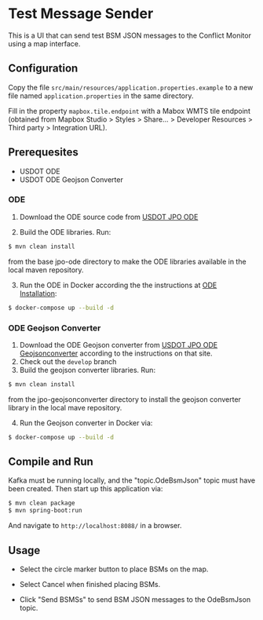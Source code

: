 # Test Message Sender

This is a UI that can send test BSM JSON messages to the Conflict Monitor using a map interface.

## Configuration

Copy the file `src/main/resources/application.properties.example` to a new file named `application.properties` in the same directory.

Fill in the property `mapbox.tile.endpoint` with a Mabox WMTS tile endpoint (obtained from Mapbox Studio > Styles > Share... > Developer Resources > Third party > Integration URL).

## Prerequesites
* USDOT ODE
* USDOT ODE Geojson Converter

### ODE

1) Download the ODE source code from [USDOT JPO ODE](https://github.com/usdot-jpo-ode/jpo-ode)

2) Build the ODE libraries. Run:

```bash
$ mvn clean install
```

from the base jpo-ode directory to make the ODE libraries available in the local maven repository.

3) Run the ODE in Docker according the the instructions at [ODE Installation](https://github.com/usdot-jpo-ode/jpo-ode#installation):
```bash
$ docker-compose up --build -d
```

### ODE Geojson Converter

1) Download the ODE Geojson converter from [USDOT JPO ODE Geojsonconverter](https://github.com/usdot-jpo-ode/jpo-geojsonconverter) according to the instructions on that site.
2) Check out the `develop` branch
3) Build the geojson converter libraries.  Run:
```bash
$ mvn clean install
```
from the jpo-geojsonconverter directory to install the geojson converter library in the local mave repository.

4) Run the Geojson converter in Docker via:
```bash
$ docker-compose up --build -d
```

## Compile and Run

Kafka must be running locally, and the "topic.OdeBsmJson" topic must have been created.  Then start up this application via:

```bash
$ mvn clean package
$ mvn spring-boot:run
```

And navigate to `http://localhost:8088/` in a browser.

## Usage

* Select the circle marker button to place BSMs on the map.  

* Select Cancel when finished placing BSMs.

* Click "Send BSMSs" to send BSM JSON messages to the OdeBsmJson topic.



